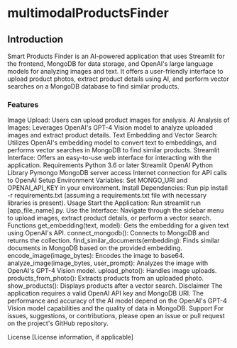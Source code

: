 # multimodalProductsFinder
## Introduction
Smart Products Finder is an AI-powered application that uses Streamlit for the frontend, MongoDB for data storage, and OpenAI's large language models for analyzing images and text. It offers a user-friendly interface to upload product photos, extract product details using AI, and perform vector searches on a MongoDB database to find similar products.

### Features
Image Upload: Users can upload product images for analysis.
AI Analysis of Images: Leverages OpenAI's GPT-4 Vision model to analyze uploaded images and extract product details.
Text Embedding and Vector Search: Utilizes OpenAI's embedding model to convert text to embeddings, and performs vector searches in MongoDB to find similar products.
Streamlit Interface: Offers an easy-to-use web interface for interacting with the application.
Requirements
Python 3.6 or later
Streamlit
OpenAI Python Library
Pymongo
MongoDB server access
Internet connection for API calls to OpenAI
Setup
Environment Variables: Set MONGO_URI and OPENAI_API_KEY in your environment.
Install Dependencies: Run pip install -r requirements.txt (assuming a requirements.txt file with necessary libraries is present).
Usage
Start the Application: Run streamlit run [app_file_name].py.
Use the Interface: Navigate through the sidebar menu to upload images, extract product details, or perform a vector search.
Functions
get_embedding(text, model): Gets the embedding for a given text using OpenAI's API.
connect_mongodb(): Connects to MongoDB and returns the collection.
find_similar_documents(embedding): Finds similar documents in MongoDB based on the provided embedding.
encode_image(image_bytes): Encodes the image to base64.
analyze_image(image_bytes, user_prompt): Analyzes the image with OpenAI's GPT-4 Vision model.
upload_photo(): Handles image uploads.
products_from_photo(): Extracts products from an uploaded photo.
show_products(): Displays products after a vector search.
Disclaimer
The application requires a valid OpenAI API key and MongoDB URI.
The performance and accuracy of the AI model depend on the OpenAI's GPT-4 Vision model capabilities and the quality of data in MongoDB.
Support
For issues, suggestions, or contributions, please open an issue or pull request on the project's GitHub repository.

License
[License information, if applicable]
